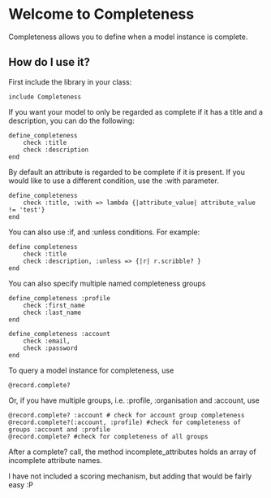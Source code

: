 Welcome to Completeness
==========================

Completeness allows you to define when a model instance is complete.

How do I use it?
----------------

First include the library in your class:

    include Completeness

If you want your model to only be regarded as complete if it has a title and a description, you can do the following:

    define_completeness
        check :title
        check :description
    end

By default an attribute is regarded to be complete if it is present. If you would like to use a different condition, use the 
:with parameter. 

    define_completeness
        check :title, :with => lambda {|attribute_value| attribute_value != 'test'}
    end

You can also use :if, and :unless conditions. For example:

    define completeness
        check :title
        check :description, :unless => {|r| r.scribble? }
    end

You can also specify multiple named completeness groups

    define_completeness :profile
        check :first_name
        check :last_name
    end

    define_completeness :account
        check :email,
        check :password
    end

To query a model instance for completeness, use

    @record.complete?
    
Or, if you have multiple groups, i.e. :profile, :organisation and :account, use

    @record.complete? :account # check for account group completeness
    @record.complete?(:account, :profile) #check for completeness of groups :account and :profile
    @record.complete? #check for completeness of all groups

After a complete? call, the method incomplete_attributes holds an array of incomplete attribute names.

I have not included a scoring mechanism, but adding that would be fairly easy :P